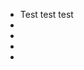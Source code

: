 - Test test test 
-
- 
- 
- 

<!---
hanopause/hanopause is a ✨ special ✨ repository because its `README.md` (this file) appears on your GitHub profile.
You can click the Preview link to take a look at your changes.
--->
